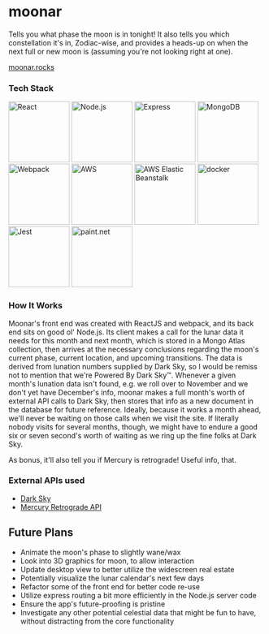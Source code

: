 # moonar

Tells you what phase the moon is in tonight! It also tells you which constellation it's in, Zodiac-wise, and provides a heads-up on when the next full or new moon is (assuming you're not looking right at one).

<a href="http://moonar.rocks">moonar.rocks</a>

### Tech Stack

<img src="https://upload.wikimedia.org/wikipedia/commons/thumb/a/a7/React-icon.svg/1920px-React-icon.svg.png" width="120" alt="React" />
<img src="https://upload.wikimedia.org/wikipedia/commons/thumb/d/d9/Node.js_logo.svg/1920px-Node.js_logo.svg.png" width="120" alt="Node.js" />
<img src="https://moriohcdn.b-cdn.net/8c8203b86e.png" width="120" alt="Express" />
<img src="https://webassets.mongodb.com/_com_assets/cms/mongodb_logo1-76twgcu2dm.png" width="120" alt="MongoDB" />
<img src="https://raw.githubusercontent.com/webpack/media/master/logo/logo-on-white-bg.png" width="120" alt="Webpack" />
<img src="https://www.multichannel.com/.image/c_limit%2Ccs_srgb%2Cq_auto:good%2Cw_500/MTU0MDYzODE5MTk5MDMwMzU0/aws-logojpg.webp" width="120" alt="AWS" />                                                                                         
<img src="https://foghornconsulting.com/wp-content/uploads/2016/08/elastic_beanstalk.png" width="120" alt="AWS Elastic Beanstalk" />
<img src="https://cdn.worldvectorlogo.com/logos/docker.svg" width="120" alt="docker" />
<img src="https://cdn.freebiesupply.com/logos/large/2x/jest-logo-png-transparent.png" width="120" alt="Jest" />
<img src="https://content.invisioncic.com/r125076/monthly_2018_09/image.png.1160c4259c0fcfd678fdf455c42220f0.png" width="120" alt="paint.net" />

### How It Works

Moonar's front end was created with ReactJS and webpack, and its back end sits on good ol' Node.js. Its client makes a call for the lunar data it needs for this month and next month, which is stored in a Mongo Atlas collection, then arrives at the necessary conclusions regarding the moon's current phase, current location, and upcoming transitions. The data is derived from lunation numbers supplied by Dark Sky, so I would be remiss not to mention that we're Powered By Dark Sky™. Whenever a given month's lunation data isn't found, e.g. we roll over to November and we don't yet have December's info, moonar makes a full month's worth of external API calls to Dark Sky, then stores that info as a new document in the database for future reference. Ideally, because it works a month ahead, we'll never be waiting on those calls when we visit the site. If literally nobody visits for several months, though, we might have to endure a good six or seven second's worth of waiting as we ring up the fine folks at Dark Sky.

As bonus, it'll also tell you if Mercury is retrograde! Useful info, that.

### External APIs used

- <a href="https://darksky.net/poweredby/">Dark Sky</a>
- <a href="https://mercuryretrogradeapi.com">Mercury Retrograde API</a>

## Future Plans

- Animate the moon's phase to slightly wane/wax
- Look into 3D graphics for moon, to allow interaction
- Update desktop view to better utilize the widescreen real estate
- Potentially visualize the lunar calendar's next few days
- Refactor some of the front end for better code re-use
- Utilize express routing a bit more efficiently in the Node.js server code
- Ensure the app's future-proofing is pristine
- Investigate any other potential celestial data that might be fun to have, without distracting from the core functionality
